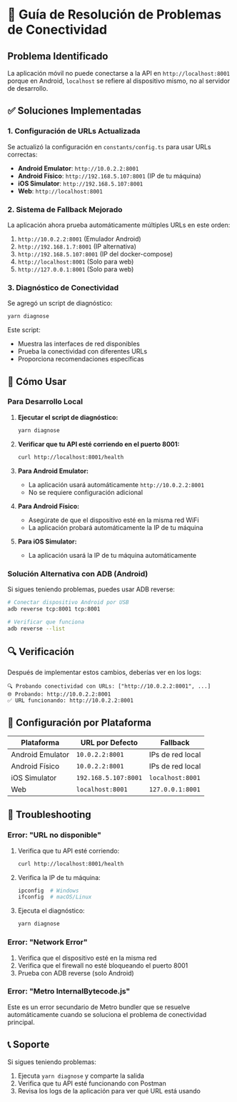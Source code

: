 # 🔧 Guía de Resolución de Problemas de Conectividad

## Problema Identificado

La aplicación móvil no puede conectarse a la API en `http://localhost:8001` porque en Android, `localhost` se refiere al dispositivo mismo, no al servidor de desarrollo.

## ✅ Soluciones Implementadas

### 1. Configuración de URLs Actualizada

Se actualizó la configuración en `constants/config.ts` para usar URLs correctas:

- **Android Emulator**: `http://10.0.2.2:8001`
- **Android Físico**: `http://192.168.5.107:8001` (IP de tu máquina)
- **iOS Simulator**: `http://192.168.5.107:8001`
- **Web**: `http://localhost:8001`

### 2. Sistema de Fallback Mejorado

La aplicación ahora prueba automáticamente múltiples URLs en este orden:
1. `http://10.0.2.2:8001` (Emulador Android)
2. `http://192.168.1.7:8001` (IP alternativa)
3. `http://192.168.5.107:8001` (IP del docker-compose)
4. `http://localhost:8001` (Solo para web)
5. `http://127.0.0.1:8001` (Solo para web)

### 3. Diagnóstico de Conectividad

Se agregó un script de diagnóstico:

```bash
yarn diagnose
```

Este script:
- Muestra las interfaces de red disponibles
- Prueba la conectividad con diferentes URLs
- Proporciona recomendaciones específicas

## 🚀 Cómo Usar

### Para Desarrollo Local

1. **Ejecutar el script de diagnóstico:**
   ```bash
   yarn diagnose
   ```

2. **Verificar que tu API esté corriendo en el puerto 8001:**
   ```bash
   curl http://localhost:8001/health
   ```

3. **Para Android Emulator:**
   - La aplicación usará automáticamente `http://10.0.2.2:8001`
   - No se requiere configuración adicional

4. **Para Android Físico:**
   - Asegúrate de que el dispositivo esté en la misma red WiFi
   - La aplicación probará automáticamente la IP de tu máquina

5. **Para iOS Simulator:**
   - La aplicación usará la IP de tu máquina automáticamente

### Solución Alternativa con ADB (Android)

Si sigues teniendo problemas, puedes usar ADB reverse:

```bash
# Conectar dispositivo Android por USB
adb reverse tcp:8001 tcp:8001

# Verificar que funciona
adb reverse --list
```

## 🔍 Verificación

Después de implementar estos cambios, deberías ver en los logs:

```
🔍 Probando conectividad con URLs: ["http://10.0.2.2:8001", ...]
🌐 Probando: http://10.0.2.2:8001
✅ URL funcionando: http://10.0.2.2:8001
```

## 📱 Configuración por Plataforma

| Plataforma | URL por Defecto | Fallback |
|------------|----------------|----------|
| Android Emulator | `10.0.2.2:8001` | IPs de red local |
| Android Físico | `10.0.2.2:8001` | IPs de red local |
| iOS Simulator | `192.168.5.107:8001` | `localhost:8001` |
| Web | `localhost:8001` | `127.0.0.1:8001` |

## 🐛 Troubleshooting

### Error: "URL no disponible"

1. Verifica que tu API esté corriendo:
   ```bash
   curl http://localhost:8001/health
   ```

2. Verifica la IP de tu máquina:
   ```bash
   ipconfig  # Windows
   ifconfig  # macOS/Linux
   ```

3. Ejecuta el diagnóstico:
   ```bash
   yarn diagnose
   ```

### Error: "Network Error"

1. Verifica que el dispositivo esté en la misma red
2. Verifica que el firewall no esté bloqueando el puerto 8001
3. Prueba con ADB reverse (solo Android)

### Error: "Metro InternalBytecode.js"

Este es un error secundario de Metro bundler que se resuelve automáticamente cuando se soluciona el problema de conectividad principal.

## 📞 Soporte

Si sigues teniendo problemas:

1. Ejecuta `yarn diagnose` y comparte la salida
2. Verifica que tu API esté funcionando con Postman
3. Revisa los logs de la aplicación para ver qué URL está usando


